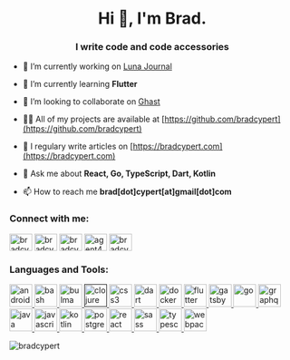 <h1 align="center">Hi 👋, I'm Brad.</h1>
<h3 align="center">I write code and code accessories</h3>

- 🔭 I’m currently working on [Luna Journal](https://lunajournal.app)

- 🌱 I’m currently learning **Flutter**

- 👯 I’m looking to collaborate on [Ghast](https://www.github.com/bradcypert/ghast)

- 👨‍💻 All of my projects are available at [https://github.com/bradcypert](https://github.com/bradcypert)

- 📝 I regulary write articles on [https://bradcypert.com](https://bradcypert.com)

- 💬 Ask me about **React, Go, TypeScript, Dart, Kotlin**

- 📫 How to reach me **brad[dot]cypert[at]gmail[dot]com**

<p align="left">
<h3 align="left">Connect with me:</h3>
<a href="https://dev.to/bradcypert" target="blank"><img align="center" src="https://cdn.jsdelivr.net/npm/simple-icons@3.0.1/icons/dev-dot-to.svg" alt="bradcypert" height="30" width="40" /></a>
<a href="https://twitter.com/bradcypert" target="blank"><img align="center" src="https://cdn.jsdelivr.net/npm/simple-icons@3.0.1/icons/twitter.svg" alt="bradcypert" height="30" width="40" /></a>
<a href="https://linkedin.com/in/bradcypert" target="blank"><img align="center" src="https://cdn.jsdelivr.net/npm/simple-icons@3.0.1/icons/linkedin.svg" alt="bradcypert" height="30" width="40" /></a>
<a href="https://stackoverflow.com/users/agent404" target="blank"><img align="center" src="https://cdn.jsdelivr.net/npm/simple-icons@3.0.1/icons/stackoverflow.svg" alt="agent404" height="30" width="40" /></a>
<a href="https://www.youtube.com/c/bradcypert" target="blank"><img align="center" src="https://cdn.jsdelivr.net/npm/simple-icons@3.0.1/icons/youtube.svg" alt="bradcypert" height="30" width="40" /></a>
</p>

<h3 align="left">Languages and Tools:</h3>
<p align="left"> <a href="https://developer.android.com" target="_blank"> <img src="https://devicons.github.io/devicon/devicon.git/icons/android/android-original-wordmark.svg" alt="android" width="40" height="40"/> </a> <a href="https://www.gnu.org/software/bash/" target="_blank"> <img src="https://www.vectorlogo.zone/logos/gnu_bash/gnu_bash-icon.svg" alt="bash" width="40" height="40"/> </a> <a href="https://bulma.io/" target="_blank"> <img src="https://raw.githubusercontent.com/gilbarbara/logos/804dc257b59e144eaca5bc6ffd16949752c6f789/logos/bulma.svg" alt="bulma" width="40" height="40"/> </a> <a href="" target="_blank"> <img src="https://upload.wikimedia.org/wikipedia/commons/5/5d/Clojure_logo.svg" alt="clojure" width="40" height="40"/> </a> <a href="https://www.w3schools.com/css/" target="_blank"> <img src="https://devicons.github.io/devicon/devicon.git/icons/css3/css3-original-wordmark.svg" alt="css3" width="40" height="40"/> </a> <a href="https://dart.dev" target="_blank"> <img src="https://www.vectorlogo.zone/logos/dartlang/dartlang-icon.svg" alt="dart" width="40" height="40"/> </a> <a href="https://www.docker.com/" target="_blank"> <img src="https://devicons.github.io/devicon/devicon.git/icons/docker/docker-original-wordmark.svg" alt="docker" width="40" height="40"/> </a> <a href="https://flutter.dev" target="_blank"> <img src="https://www.vectorlogo.zone/logos/flutterio/flutterio-icon.svg" alt="flutter" width="40" height="40"/> </a> <a href="https://www.gatsbyjs.com/" target="_blank"> <img src="https://www.vectorlogo.zone/logos/gatsbyjs/gatsbyjs-icon.svg" alt="gatsby" width="40" height="40"/> </a> <a href="https://golang.org" target="_blank"> <img src="https://devicons.github.io/devicon/devicon.git/icons/go/go-original.svg" alt="go" width="40" height="40"/> </a> <a href="https://graphql.org" target="_blank"> <img src="https://www.vectorlogo.zone/logos/graphql/graphql-icon.svg" alt="graphql" width="40" height="40"/> </a> <a href="https://www.java.com" target="_blank"> <img src="https://devicons.github.io/devicon/devicon.git/icons/java/java-original-wordmark.svg" alt="java" width="40" height="40"/> </a> <a href="https://developer.mozilla.org/en-US/docs/Web/JavaScript" target="_blank"> <img src="https://devicons.github.io/devicon/devicon.git/icons/javascript/javascript-original.svg" alt="javascript" width="40" height="40"/> </a> <a href="https://kotlinlang.org" target="_blank"> <img src="https://www.vectorlogo.zone/logos/kotlinlang/kotlinlang-icon.svg" alt="kotlin" width="40" height="40"/> </a> <a href="https://www.postgresql.org" target="_blank"> <img src="https://devicons.github.io/devicon/devicon.git/icons/postgresql/postgresql-original-wordmark.svg" alt="postgresql" width="40" height="40"/> </a> <a href="https://reactjs.org/" target="_blank"> <img src="https://devicons.github.io/devicon/devicon.git/icons/react/react-original-wordmark.svg" alt="react" width="40" height="40"/> </a> <a href="https://sass-lang.com" target="_blank"> <img src="https://devicons.github.io/devicon/devicon.git/icons/sass/sass-original.svg" alt="sass" width="40" height="40"/> </a> <a href="https://www.typescriptlang.org/" target="_blank"> <img src="https://devicons.github.io/devicon/devicon.git/icons/typescript/typescript-original.svg" alt="typescript" width="40" height="40"/> </a> <a href="https://webpack.js.org" target="_blank"> <img src="https://devicons.github.io/devicon/devicon.git/icons/webpack/webpack-original.svg" alt="webpack" width="40" height="40"/> </a> </p>

<p><img align="center" src="https://github-readme-stats.vercel.app/api/top-langs/?username=bradcypert&layout=compact" alt="bradcypert" /></p>

